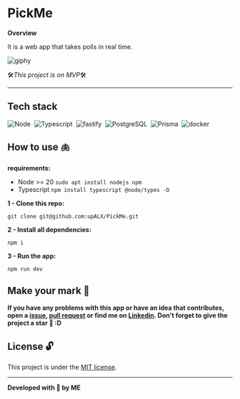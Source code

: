 # PickMe

**Overview**

It is a web app that takes polls in real time.

![giphy](https://github.com/upALX/All-Assets/blob/main/on-mvp.webp)

🛠️*This project is on MVP*🛠️

---

## Tech stack

![Node](https://img.shields.io/badge/-Node-05122A?style=flat&logo=node.js)&nbsp;
![Typescript](https://img.shields.io/badge/-Typescript-05122A?style=flat&logo=typescript)&nbsp;
![fastify](https://img.shields.io/badge/-Fastify-05122A?style=flat&logo=fastify)&nbsp;
![PostgreSQL](https://img.shields.io/badge/-PostgreSQL-05122A?style=flat&logo=postgresql)&nbsp;
![Prisma](https://img.shields.io/badge/-Prisma-05122A?style=flat&logo=prisma)&nbsp;
![docker](https://img.shields.io/badge/-Docker-05122A?style=flat&logo=docker)&nbsp;
<!--  ![SQLAlchemy](https://img.shields.io/badge/-django-05122A?style=flat&logo=SQLAlchemy)&nbsp;-->

## How to use 🫁

**requirements:**
  - Node >= 20 ``sudo apt install nodejs npm``
  - Typescript ``npm install typescript @node/types -D``

**1 - Clone this repo:**
```
git clone git@github.com:upALX/PickMe.git
```

**2 - Install all dependencies:**
```
npm i
```

**3 - Run the app:**
```
npm run dev
```

## Make your mark :triangular_flag_on_post:   

**If you have any problems with this app or have an idea that contributes, open a [issue](https://github.com/upALX/PickMe/issues), [pull request](https://github.com/upALX/PickMe/pulls) or find me on [Linkedin](https://www.linkedin.com/in/alxinc/). Don't forget to give the project a star 🌟 :D**

## License :unlock:

This project is under the [MIT license](https://github.com/upALX/PickMe/blob/main/LICENSE).

---

**Developed with 💜 by ME**
